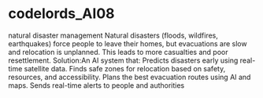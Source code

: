 # codelords_AI08
natural  disaster management 
 Natural disasters (floods, wildfires, earthquakes) force people to leave
 their homes, but evacuations are slow and relocation is unplanned. This
 leads to more casualties and poor resettlement.
 Solution:An AI system that:
 Predicts disasters early using real-time satellite data.
 Finds safe zones for relocation based on safety, resources, and
 accessibility.
 Plans the best evacuation routes using AI and maps.
 Sends real-time alerts to people and authorities

